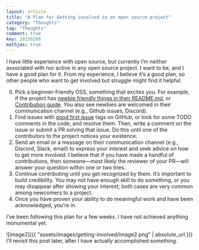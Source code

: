```yaml
---
layout: article
title: "A Plan for Getting involved in an open source project"
category: "Thoughts"
tag: "Thoughts"
comment: true
key: 20250209
mathjax: true
---
```


I have little experience with open source, but currently I’m neither associated with nor active in any open source project. I want to be, and I have a good plan for it. From my experience, I believe it’s a good plan, so other people who want to get involved but struggle might find it helpful.

0. Pick a beginner-friendly OSS, something that excites you. For example, if the project has [newbie friendly things in their README.md](https://github.com/Lightning-AI/lightning-thunder#get-involved), or [Contribution guide](https://github.com/triton-lang/triton/blob/main/CONTRIBUTING.md). You also see newbies are welcomed in their communication channel (e.g., Github issues, Discord).
1.	Find issues with [good first issue](https://github.com/iree-org/iree/issues?q=is%3Aissue%20state%3Aopen%20label%3A%22good%20first%20issue%20%F0%9F%8C%B1%22) tags on GitHub, or look for some TODO comments in the code, and resolve them. Then, write a comment on the issue or submit a PR solving that issue. Do this until one of the contributors to the project notices your existence.
2.	Send an email or a message on their communication channel (e.g., Discord, Slack, email) to express your interest and seek advice on how to get more involved. I believe that if you have made a handful of contributions, then someone—most likely the reviewer of your PR—will answer your question within one or two tries.
3.	Continue contributing until you get recognized by them. It’s important to build credibility. You may not have enough skill to do something, or you may disappear after showing your interest; both cases are very common among newcomers to a project.
4.	Once you have proven your ability to do meaningful work and have been acknowledged, you’re in.

I’ve been following this plan for a few weeks. I have not achieved anything monumental yet.

![image2]({{ "assets/images/getting-involved/image2.png" | absolute_url }})
I’ll revisit this post later, after I have actually accomplished something.
